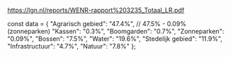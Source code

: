 https://lgn.nl/reports/WENR-rapport%203235_Totaal_LR.pdf

const data = {
"Agrarisch gebied": "47.4%", // 47.5% - 0.09% (zonneparken)
"Kassen": "0.3%",
"Boomgarden": "0.7%",
"Zonneparken": "0.09%",
"Bossen": "7.5%",
"Water": "19.6%",
"Stedelijk gebied": "11.9%",
"Infrastructuur": "4.7%",
"Natuur": "7.8%"
};
